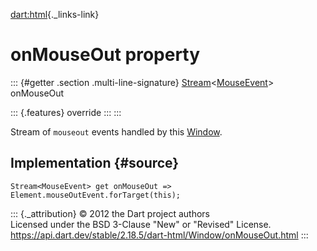 [dart:html](../../dart-html/dart-html-library){._links-link}

onMouseOut property
===================

::: {#getter .section .multi-line-signature}
[Stream](../../dart-async/stream-class)\<[MouseEvent](../mouseevent-class)\>
onMouseOut

::: {.features}
override
:::
:::

Stream of `mouseout` events handled by this [Window](../window-class).

Implementation {#source}
--------------

``` {.language-dart data-language="dart"}
Stream<MouseEvent> get onMouseOut => Element.mouseOutEvent.forTarget(this);
```

::: {._attribution}
© 2012 the Dart project authors\
Licensed under the BSD 3-Clause \"New\" or \"Revised\" License.\
<https://api.dart.dev/stable/2.18.5/dart-html/Window/onMouseOut.html>
:::
